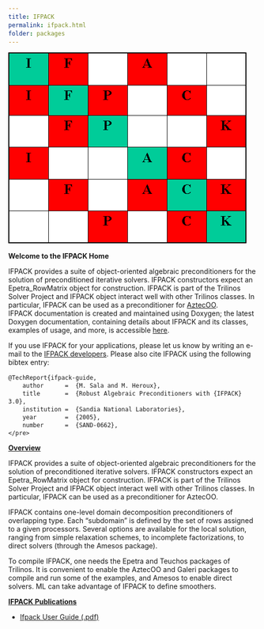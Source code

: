 ```yaml
---
title: IFPACK
permalink: ifpack.html
folder: packages
---
```


![IFPACK Logo](images/ifpack.png)    

**Welcome to the IFPACK Home**

IFPACK provides a suite of object-oriented algebraic preconditioners for the solution of preconditioned iterative solvers. IFPACK constructors expect an Epetra_RowMatrix object for construction. IFPACK is part of the Trilinos Solver Project and IFPACK object interact well with other Trilinos classes. In particular, IFPACK can be used as a preconditioner for [AztecOO](aztecoo.html).  
IFPACK documentation is created and maintained using Doxygen; the latest Doxygen documentation, containing details about IFPACK and its classes, examples of usage, and more, is accessible [here](http://trilinos.org/docs/dev/packages/ifpack/doc/html/index.html).

If you use IFPACK for your applications, please let us know by writing an e-mail to the [IFPACK developers](http://trilinos.org/oldsite/packages/ifpack/team.html). Please also cite IFPACK using the following bibtex entry:

    @TechReport{ifpack-guide,
        author      =  {M. Sala and M. Heroux},
        title       =  {Robust Algebraic Preconditioners with {IFPACK} 3.0},
        institution =  {Sandia National Laboratories},
        year        =  {2005},
        number      =  {SAND-0662},
    </pre>

<span style="text-decoration: underline;">**Overview**</span>

IFPACK provides a suite of object-oriented algebraic preconditioners for the solution of preconditioned iterative solvers. IFPACK constructors expect an Epetra_RowMatrix object for construction. IFPACK is part of the Trilinos Solver Project and IFPACK object interact well with other Trilinos classes. In particular, IFPACK can be used as a preconditioner for AztecOO.

IFPACK contains one-level domain decomposition preconditioners of overlapping type. Each “subdomain” is defined by the set of rows assigned to a given processors. Several options are available for the local solution, ranging from simple relaxation schemes, to incomplete factorizations, to direct solvers (through the Amesos package).

To compile IFPACK, one needs the Epetra and Teuchos packages of Trilinos. It is convenient to enable the AztecOO and Galeri packages to compile and run some of the examples, and Amesos to enable direct solvers. ML can take advantage of IFPACK to define smoothers.

<span style="text-decoration: underline;">**IFPACK Publications**</span>

*   [Ifpack User Guide (.pdf)](pdfs/IfpackUserGuide.pdf)